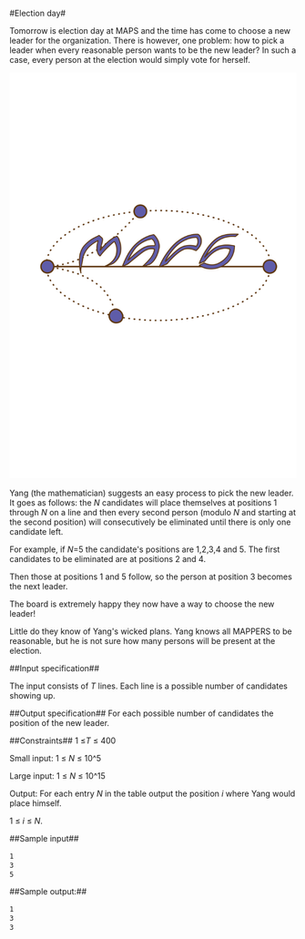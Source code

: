 #Election day#

Tomorrow is election day at MAPS and the time has come to choose a new leader for the organization.
There is however, one problem: how to pick a leader when every reasonable person wants to be the new leader?
In such a case, every person at the election would simply vote for herself.

![](../images/maps.svg)

Yang (the mathematician) suggests an easy process to pick the new leader. It goes as follows:
the _N_ candidates will place themselves at positions 1 through _N_ on a line
and then every second person (modulo _N_ and starting at the second position)
will consecutively be eliminated until there is only one candidate left.


For example, if _N_=5 the candidate's positions are 1,2,3,4 and 5.
The first candidates to be eliminated are at positions
2 and 4.

Then those at positions
1 and 5
follow, so the person at position 3 becomes the next leader.

The board is extremely happy they now have a way to choose the new leader!

Little do they know of Yang's wicked plans. Yang knows all MAPPERS to be reasonable, but he is not sure how many persons will be present at the election.

##Input specification##

The input consists of _T_ lines. Each line is a possible number of candidates showing up.

##Output specification##
For each possible number of candidates the position of the new leader.


##Constraints##
1 &le;_T_ &le; 400

Small input:
1 &le; _N_ &le; 10^5

Large input:
1 &le; _N_ &le; 10^15


Output:
For each entry _N_ in the table output the position _i_ where Yang would place himself.

1 &le; _i_ &le; _N_.


##Sample input##
```
1
3
5
```
##Sample output:##
```
1
3
3
``` 
